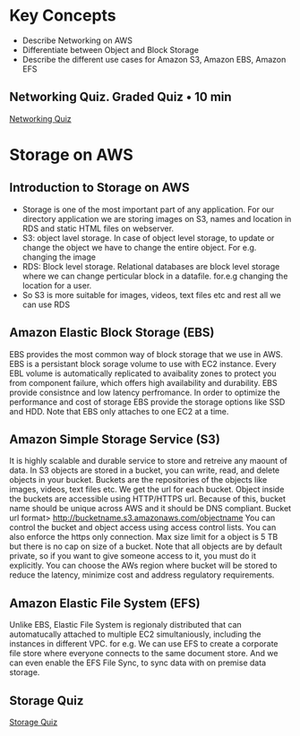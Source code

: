 # Key Concepts
* Describe Networking on AWS
* Differentiate between Object and Block Storage
* Describe the different use cases for Amazon S3, Amazon EBS, Amazon EFS

## Networking Quiz. Graded Quiz • 10 min
[Networking Quiz](images/Networking%20Quiz.png)

# Storage on AWS
## Introduction to Storage on AWS
* Storage is one of the most important part of any application. For our directory application we are storing images on S3, names and location in RDS and static HTML files on webserver.
* S3: object lavel storage. In case of object level storage, to update or change the object we have to change the entire object. For e.g. changing the image
* RDS: Block level storage. Relational databases are block level storage where we can change perticular block in a datafile. for.e.g changing the location for a user.
* So S3 is more suitable for images, videos, text files etc and rest all we can use RDS

## Amazon Elastic Block Storage (EBS)
EBS provides the most common way of block storage that we use in AWS. EBS is a persistant block sorage volume to use with EC2 instance. Every EBL volume is automatically replicated to avaibality zones to protect you from component failure, which offers high availability and durability. EBS provide consistnce and low latency perfromance. In order to optimize the performance and cost of storage EBS provide the storage options like SSD and HDD. Note that EBS only attaches to one EC2 at a time.

## Amazon Simple Storage Service (S3)
It is highly scalable and durable service to store and retreive any maount of data. In S3 objects are stored in a bucket, you can write, read, and delete objects in your bucket. Buckets are the repositories of the objects like images, videos, text files etc. We get the url for each bucket.  Object inside the buckets are accessible using HTTP/HTTPS url. Because of this, bucket name should be unique across AWS and it should be DNS compliant.
Bucket url format> http://bucketname.s3.amazonaws.com/objectname
You can control the bucket and object access using access control lists. You can also enforce the https only connection. Max size limit for a object is 5 TB but there is no cap on size of a bucket. Note that all objects are by default private, so if you want to give someone access to it, you must do it explicitly.
You can choose the AWs region where bucket will be stored to reduce the latency, minimize cost and address regulatory requirements.

## Amazon Elastic File System (EFS)
Unlike EBS, Elastic File System is regionaly distributed that can automatucally attached to multiple EC2 simultaniously, including the instances in different VPC.
for e.g. We can use EFS to create a corporate file store where everyone connects to the same document store. And we can even enable the EFS File Sync, to sync data with on premise data storage.

## Storage Quiz
[Storage Quiz](images/Storage_Quiz.png)

